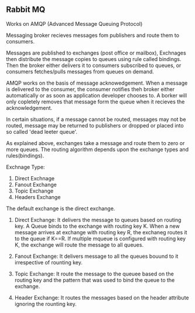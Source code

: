## Rabbit MQ

Works on AMQP (Advanced Message Queuing Protocol)

Messaging broker recieves messages fom publishers and route them to consumers.

Messages are published to exchanges (post office or mailbox), Exchnages then distribute the message copies to queues using rule called bindings. Then the broker either delivers it to consumers subscribed to queues, or consumers fetches/pulls messages from queues on demand.

AMQP works on the basis of message acknowedgement. When a message is delivered to the consumer, the consumer notifies theh broker either automatically or as soon as application developer chooses to. A borker will only copletely removes that message form the queue when it recieves the acknowledgement.

In certain situations, if a message cannot be routed, messages may not be routed, message may be returned to publishers or dropped or placed into so called 'dead leeter queue'.

As explained above, exchanges take a message and route them to zero or more queues. The routing algorithm depends upon the exchange types and rules(bindings).

Exchnage Type:
1. Direct Exchnage
2. Fanout Exchange
3. Topic Exchange
4. Headers Exchange

The default exchange is the direct exchange.

1. Direct Exchange: It delivers the message to queues based on routing key. A Queue binds to the exchange with routing key K. When a new message arrives at exchange with routing key R, the exchaneg routes it to the queue if K==R. If multiple mqueue is configured with routing key K, the exchange will route the message to all queues.

2. Fanout Exchange: It delivers message to all the queues bouund to it irrespective of rounting key.

3. Topic Exchange: It route the message to the queuee based on the routing key and the pattern that was used to bind the queue to the exchange.

4. Header Exchange: It routes the messages based on the header attribute ignoring the rounting key.
